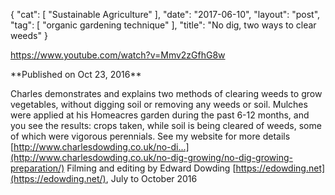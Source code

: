 {
   "cat": [
      "Sustainable Agriculture"
   ],
   "date": "2017-06-10",
   "layout": "post",
   "tag": [
      "organic gardening technique"
   ],
   "title": "No dig, two ways to clear weeds"
}

https://www.youtube.com/watch?v=Mmv2zGfhG8w
<div id="watch-uploader-info">**Published on Oct 23, 2016**</div>
<div id="watch-description-text" class="">

Charles demonstrates and explains two methods of clearing weeds to grow vegetables, without digging soil or removing any weeds or soil. Mulches were applied at his Homeacres garden during the past 6-12 months, and you see the results: crops taken, while soil is being cleared of weeds, some of which were vigorous perennials.
See my website for more details [http://www.charlesdowding.co.uk/no-di...](http://www.charlesdowding.co.uk/no-dig-growing/no-dig-growing-preparation/)
Filming and editing by Edward Dowding [https://edowding.net](https://edowding.net/), July to October 2016

</div>
<div id="watch-description-extras"></div>